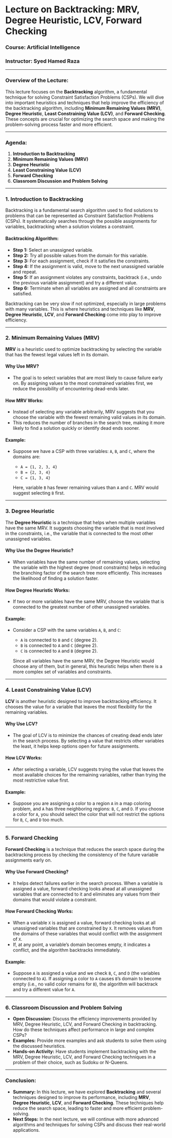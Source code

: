 # Lecture on Backtracking: MRV, Degree Heuristic, LCV, Forward Checking  
### **Course:** Artificial Intelligence  
### **Instructor:** Syed Hamed Raza 

---

### **Overview of the Lecture:**
This lecture focuses on the **Backtracking** algorithm, a fundamental technique for solving Constraint Satisfaction Problems (CSPs). We will dive into important heuristics and techniques that help improve the efficiency of the backtracking algorithm, including **Minimum Remaining Values (MRV)**, **Degree Heuristic**, **Least Constraining Value (LCV)**, and **Forward Checking**. These concepts are crucial for optimizing the search space and making the problem-solving process faster and more efficient.

---

### **Agenda:**
1. **Introduction to Backtracking**  
2. **Minimum Remaining Values (MRV)**  
3. **Degree Heuristic**  
4. **Least Constraining Value (LCV)**  
5. **Forward Checking**  
6. **Classroom Discussion and Problem Solving**  

---

### **1. Introduction to Backtracking**  

Backtracking is a fundamental search algorithm used to find solutions to problems that can be represented as Constraint Satisfaction Problems (CSPs). It systematically searches through the possible assignments for variables, backtracking when a solution violates a constraint.

#### **Backtracking Algorithm:**
- **Step 1:** Select an unassigned variable.
- **Step 2:** Try all possible values from the domain for this variable.
- **Step 3:** For each assignment, check if it satisfies the constraints.
- **Step 4:** If the assignment is valid, move to the next unassigned variable and repeat.
- **Step 5:** If an assignment violates any constraints, backtrack (i.e., undo the previous variable assignment) and try a different value.
- **Step 6:** Terminate when all variables are assigned and all constraints are satisfied.

Backtracking can be very slow if not optimized, especially in large problems with many variables. This is where heuristics and techniques like **MRV**, **Degree Heuristic**, **LCV**, and **Forward Checking** come into play to improve efficiency.

---

### **2. Minimum Remaining Values (MRV)**  

**MRV** is a heuristic used to optimize backtracking by selecting the variable that has the fewest legal values left in its domain.

#### **Why Use MRV?**
- The goal is to select variables that are most likely to cause failure early on. By assigning values to the most constrained variables first, we reduce the possibility of encountering dead-ends later.
  
#### **How MRV Works:**
- Instead of selecting any variable arbitrarily, MRV suggests that you choose the variable with the fewest remaining valid values in its domain.
- This reduces the number of branches in the search tree, making it more likely to find a solution quickly or identify dead ends sooner.

#### **Example:**
- Suppose we have a CSP with three variables: `A`, `B`, and `C`, where the domains are:
  - `A = {1, 2, 3, 4}`
  - `B = {2, 3, 4}`
  - `C = {1, 3, 4}`
  
  Here, variable `B` has fewer remaining values than `A` and `C`. MRV would suggest selecting `B` first.

---

### **3. Degree Heuristic**  

The **Degree Heuristic** is a technique that helps when multiple variables have the same MRV. It suggests choosing the variable that is most involved in the constraints, i.e., the variable that is connected to the most other unassigned variables.

#### **Why Use the Degree Heuristic?**
- When variables have the same number of remaining values, selecting the variable with the highest degree (most constraints) helps in reducing the branching factor of the search tree more efficiently. This increases the likelihood of finding a solution faster.

#### **How Degree Heuristic Works:**
- If two or more variables have the same MRV, choose the variable that is connected to the greatest number of other unassigned variables.

#### **Example:**
- Consider a CSP with the same variables `A`, `B`, and `C`:
  - `A` is connected to `B` and `C` (degree 2).
  - `B` is connected to `A` and `C` (degree 2).
  - `C` is connected to `A` and `B` (degree 2).
  
  Since all variables have the same MRV, the Degree Heuristic would choose any of them, but in general, this heuristic helps when there is a more complex set of variables and constraints.

---

### **4. Least Constraining Value (LCV)**  

**LCV** is another heuristic designed to improve backtracking efficiency. It chooses the value for a variable that leaves the most flexibility for the remaining variables.

#### **Why Use LCV?**
- The goal of LCV is to minimize the chances of creating dead ends later in the search process. By selecting a value that restricts other variables the least, it helps keep options open for future assignments.

#### **How LCV Works:**
- After selecting a variable, LCV suggests trying the value that leaves the most available choices for the remaining variables, rather than trying the most restrictive value first.

#### **Example:**
- Suppose you are assigning a color to a region `A` in a map coloring problem, and `A` has three neighboring regions: `B`, `C`, and `D`. If you choose a color for `A`, you should select the color that will not restrict the options for `B`, `C`, and `D` too much.
  
---

### **5. Forward Checking**  

**Forward Checking** is a technique that reduces the search space during the backtracking process by checking the consistency of the future variable assignments early on.

#### **Why Use Forward Checking?**
- It helps detect failures earlier in the search process. When a variable is assigned a value, forward checking looks ahead at all unassigned variables that are connected to it and eliminates any values from their domains that would violate a constraint.

#### **How Forward Checking Works:**
- When a variable `X` is assigned a value, forward checking looks at all unassigned variables that are constrained by `X`. It removes values from the domains of these variables that would conflict with the assignment of `X`.
- If, at any point, a variable’s domain becomes empty, it indicates a conflict, and the algorithm backtracks immediately.

#### **Example:**
- Suppose `A` is assigned a value and we check `B`, `C`, and `D` (the variables connected to `A`). If assigning a color to `A` causes `B`’s domain to become empty (i.e., no valid color remains for `B`), the algorithm will backtrack and try a different value for `A`.

---

### **6. Classroom Discussion and Problem Solving**  

- **Open Discussion:** Discuss the efficiency improvements provided by MRV, Degree Heuristic, LCV, and Forward Checking in backtracking. How do these techniques affect performance in large and complex CSPs?
- **Examples:** Provide more examples and ask students to solve them using the discussed heuristics.
- **Hands-on Activity:** Have students implement backtracking with the MRV, Degree Heuristic, LCV, and Forward Checking techniques in a problem of their choice, such as Sudoku or N-Queens.

---

### **Conclusion:**
- **Summary:** In this lecture, we have explored **Backtracking** and several techniques designed to improve its performance, including **MRV**, **Degree Heuristic**, **LCV**, and **Forward Checking**. These techniques help reduce the search space, leading to faster and more efficient problem-solving.
- **Next Steps:** In the next lecture, we will continue with more advanced algorithms and techniques for solving CSPs and discuss their real-world applications.
